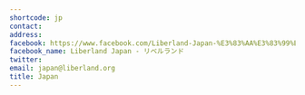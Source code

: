 ```yaml
---
shortcode: jp
contact: 
address: 
facebook: https://www.facebook.com/Liberland-Japan-%E3%83%AA%E3%83%99%E3%83%AB%E3%83%A9%E3%83%B3%E3%83%89-1001255749938602
facebook_name: Liberland Japan - リベルランド
twitter: 
email: japan@liberland.org
title: Japan
---
```

